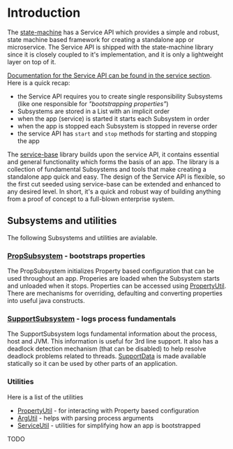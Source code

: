 # Introduction

The [state-machine](https://github.com/paulmackinlay/state-machine) has a Service API which provides
a simple and robust, state machine based framework for creating a standalone app or microservice.
The Service API is shipped with the state-machine library since it is closely coupled to it's
implementation, and it is only a lightweight layer on top of it.

[Documentation for the Service API can be found in the service section](https://github.com/paulmackinlay/state-machine/tree/main/docs).
Here is a quick recap:

- the Service API requires you to create single responsibility Subsystems (like one responsible for
  _"bootstrapping properties"_)
- Subsystems are stored in a List with an implicit order
- when the app (service) is started it starts each Subsystem in order
- when the app is stopped each Subsystem is stopped in reverse order
- the service API has `start` and `stop` methods for starting and stopping the app

The [service-base](https://github.com/paulmackinlay/service-base) library builds upon the service
API, it contains essential and general functionality which forms the basis of an app. The library is
a collection of fundamental Subsystems and tools that make creating a standalone app quick and easy.
The design of the Service API is flexible, so the first cut seeded using service-base can be
extended and enhanced to any desired level. In short, it's a quick and robust way of building
anything from a proof of concept to a full-blown enterprise system.

## Subsystems and utilities

The following Subsystems and utilities are avialable.

### [PropSubsystem](../src/main/java/com/webotech/service/PropSubsystem.java) - bootstraps properties

The PropSubsystem initializes Property based configuration that can be used throughout an app.
Properies are loaded when the Subsystem starts and unloaded when it stops. Properties can be
accessed using [PropertyUtil](../src/main/java/com/webotech/util/PropertyUtil.java). There are
mechanisms for overriding, defaulting and converting properties into useful java constructs.

### [SupportSubsystem](../src/main/java/com/webotech/service/SupportSubsystem.java) - logs process fundamentals

The SupportSubsystem logs fundamental information about the process, host and JVM. This information
is useful for 3rd line support. It also has a deadlock detection mechanism (that can be disabled) to
help resolve deadlock problems related to
threads. [SupportData](../src/main/java/com/webotech/service/data/SupportData.java) is made
available statically so it can be used by other parts of an application.

### Utilities

Here is a list of the utilities

- [PropertyUtil](../src/main/java/com/webotech/util/PropertyUtil.java) - for interacting with
  Property based configuration
- [ArgUtil](../src/main/java/com/webotech/util/ArgUtil.java) - helps with parsing process arguments
- [ServiceUtil](../src/main/java/com/webotech/util/ServiceUtil.java) - utilities for simplifying how
  an app is bootstrapped

TODO